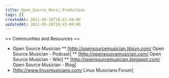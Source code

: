 ```yaml
---
title: Open_Source_Music_Production
tags: []
createdAt: 2011-05-26T18:41-04:00
updatedAt: 2011-05-26T18:43-04:00
---
```


== Communities and Resources ==
* Open Source Musician
** [http://opensourcemusician.libsyn.com/ Open Source Musician - Podcast]
** [http://opensourcemusician.com/ Open Source Musician - Wiki]
** [http://opensourcemusician.blogspot.com/ Open Source Musician - Blog]
* [http://www.linuxmusicians.com/ Linux Musicians Forum]

